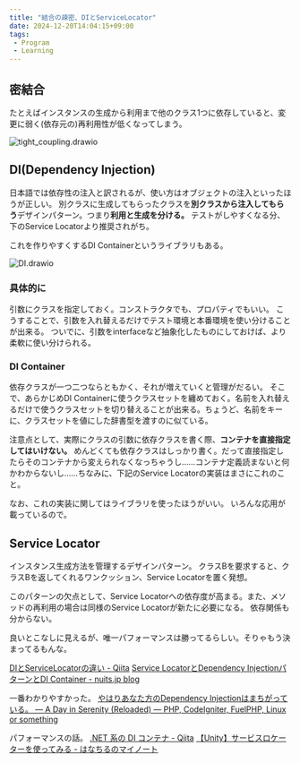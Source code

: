 ```yaml
---
title: "結合の疎密、DIとServiceLocator"
date: 2024-12-20T14:04:15+09:00
tags:
 - Program
 - Learning
---
```


## 密結合
たとえばインスタンスの生成から利用まで他のクラス1つに依存していると、変更に弱く(依存元の)再利用性が低くなってしまう。

![tight_coupling.drawio](Images/tight_coupling.drawio.svg)

## DI(Dependency Injection)
日本語では依存性の注入と訳されるが、使い方はオブジェクトの注入といったほうが正しい。
別クラスに生成してもらったクラスを**別クラスから注入してもらう**デザインパターン。つまり**利用と生成を分ける。**
テストがしやすくなる分、下のService Locatorより推奨されがち。

これを作りやすくするDI Containerというライブラリもある。

![DI.drawio](Images/DI.drawio.svg)

### 具体的に
引数にクラスを指定しておく。コンストラクタでも、プロパティでもいい。
こうすることで、引数を入れ替えるだけでテスト環境と本番環境を使い分けることが出来る。
ついでに、引数をinterfaceなど抽象化したものにしておけば、より柔軟に使い分けられる。

### DI Container
依存クラスが一つ二つならともかく、それが増えていくと管理がだるい。
そこで、あらかじめDI Containerに使うクラスセットを纏めておく。名前を入れ替えるだけで使うクラスセットを切り替えることが出来る。ちょうど、名前をキーに、クラスセットを値にした辞書型を渡すのに似ている。

注意点として、実際にクラスの引数に依存クラスを書く際、**コンテナを直接指定してはいけない。** めんどくても依存クラスはしっかり書く。だって直接指定したらそのコンテナから変えられなくなっちゃうし……コンテナ定義読まないと何かわからないし……ちなみに、下記のService Locatorの実装はまさにこれのこと。

なお、これの実装に関してはライブラリを使ったほうがいい。
いろんな応用が載っているので。

## Service Locator
インスタンス生成方法を管理するデザインパターン。
クラスBを要求すると、クラスBを返してくれるワンクッション、Service Locatorを置く発想。

このパターンの欠点として、Service Locatorへの依存度が高まる。また、メソッドの再利用の場合は同様のService Locatorが新たに必要になる。
依存関係も分からない。

良いとこなしに見えるが、唯一パフォーマンスは勝ってるらしい。そりゃもう決まってるもんな。

[DIとServiceLocatorの違い - Qiita](https://qiita.com/ask123ee/items/3a660774da7d7b3f7540)
[Service LocatorとDependency InjectionパターンとDI Container - nuits.jp blog](https://www.nuits.jp/entry/servicelocator-vs-dependencyinjection)

一番わかりやすかった。
[やはりあなた方のDependency Injectionはまちがっている。 — A Day in Serenity (Reloaded) — PHP, CodeIgniter, FuelPHP, Linux or something](http://blog.a-way-out.net/blog/2015/08/31/your-dependency-injection-is-wrong-as-I-expected/)

パフォーマンスの話。
[.NET 系の DI コンテナ - Qiita](https://qiita.com/okazuki/items/239ca5ef46e5a085e085)
[【Unity】サービスロケーターを使ってみる - はなちるのマイノート](https://www.hanachiru-blog.com/entry/2020/11/12/120000#%E3%82%B5%E3%83%BC%E3%83%93%E3%82%B9%E3%83%AD%E3%82%B1%E3%83%BC%E3%82%BF%E3%83%BC%E3%81%AE%E8%89%AF%E3%81%97%E6%82%AA%E3%81%97)